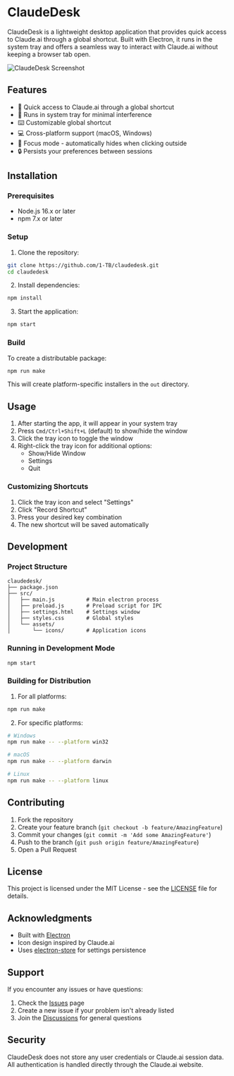 # ClaudeDesk

ClaudeDesk is a lightweight desktop application that provides quick access to Claude.ai through a global shortcut. Built with Electron, it runs in the system tray and offers a seamless way to interact with Claude.ai without keeping a browser tab open.

![ClaudeDesk Screenshot](https://i.imgur.com/pc1VyRn.png)

## Features

- 🚀 Quick access to Claude.ai through a global shortcut
- 🔄 Runs in system tray for minimal interference
- ⌨️ Customizable global shortcut
- 💻 Cross-platform support (macOS, Windows)
- 🎯 Focus mode - automatically hides when clicking outside
- 🔒 Persists your preferences between sessions

## Installation

### Prerequisites

- Node.js 16.x or later
- npm 7.x or later

### Setup

1. Clone the repository:
```bash
git clone https://github.com/1-TB/claudedesk.git
cd claudedesk
```

2. Install dependencies:
```bash
npm install
```

3. Start the application:
```bash
npm start
```

### Build

To create a distributable package:

```bash
npm run make
```

This will create platform-specific installers in the `out` directory.

## Usage

1. After starting the app, it will appear in your system tray
2. Press `Cmd/Ctrl+Shift+L` (default) to show/hide the window
3. Click the tray icon to toggle the window
4. Right-click the tray icon for additional options:
   - Show/Hide Window
   - Settings
   - Quit

### Customizing Shortcuts

1. Click the tray icon and select "Settings"
2. Click "Record Shortcut"
3. Press your desired key combination
4. The new shortcut will be saved automatically

## Development

### Project Structure

```
claudedesk/
├── package.json
├── src/
│   ├── main.js          # Main electron process
│   ├── preload.js       # Preload script for IPC
│   ├── settings.html    # Settings window
│   ├── styles.css       # Global styles
│   └── assets/
│       └── icons/       # Application icons
```

### Running in Development Mode

```bash
npm start
```

### Building for Distribution

1. For all platforms:
```bash
npm run make
```

2. For specific platforms:
```bash
# Windows
npm run make -- --platform win32

# macOS
npm run make -- --platform darwin

# Linux
npm run make -- --platform linux
```

## Contributing

1. Fork the repository
2. Create your feature branch (`git checkout -b feature/AmazingFeature`)
3. Commit your changes (`git commit -m 'Add some AmazingFeature'`)
4. Push to the branch (`git push origin feature/AmazingFeature`)
5. Open a Pull Request

## License

This project is licensed under the MIT License - see the [LICENSE](LICENSE) file for details.

## Acknowledgments

- Built with [Electron](https://www.electronjs.org/)
- Icon design inspired by Claude.ai
- Uses [electron-store](https://github.com/sindresorhus/electron-store) for settings persistence

## Support

If you encounter any issues or have questions:

1. Check the [Issues](https://github.com/1-TB/claudedesk/issues) page
2. Create a new issue if your problem isn't already listed
3. Join the [Discussions](https://github.com/1-TB/claudedesk/discussions) for general questions

## Security

ClaudeDesk does not store any user credentials or Claude.ai session data. All authentication is handled directly through the Claude.ai website.